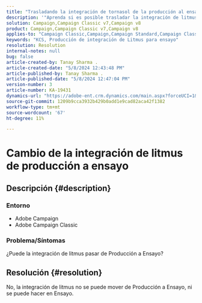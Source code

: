 ```yaml
---
title: "Trasladando la integración de tornasol de la producción al ensayo"
description: '"Aprenda si es posible trasladar la integración de litmus de la producción al ensayo".'
solution: Campaign,Campaign Classic v7,Campaign v8
product: Campaign,Campaign Classic v7,Campaign v8
applies-to: "Campaign Classic,Campaign,Campaign Standard,Campaign Classic v7,Campaign v8"
keywords: "KCS, Producción de integración de Litmus para ensayo"
resolution: Resolution
internal-notes: null
bug: false
article-created-by: Tanay Sharma .
article-created-date: "5/8/2024 12:43:48 PM"
article-published-by: Tanay Sharma .
article-published-date: "5/8/2024 12:47:04 PM"
version-number: 3
article-number: KA-19431
dynamics-url: "https://adobe-ent.crm.dynamics.com/main.aspx?forceUCI=1&pagetype=entityrecord&etn=knowledgearticle&id=242a3698-380d-ef11-9f8a-6045bd026dc7"
source-git-commit: 1209b9cca3932b429b0add1e9cad82aca42f1382
workflow-type: tm+mt
source-wordcount: '67'
ht-degree: 11%

---
```


# Cambio de la integración de litmus de producción a ensayo

## Descripción {#description}


### Entorno

- Adobe Campaign
- Adobe Campaign Classic


### Problema/Síntomas

¿Puede la integración de litmus pasar de Producción a Ensayo?


## Resolución {#resolution}


No, la integración de litmus no se puede mover de Producción a Ensayo, ni se puede hacer en Ensayo.
